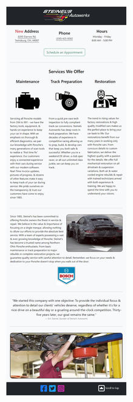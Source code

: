 ![Steinels.com](https://github.com/JonVojtush/Steinels.com/blob/e04723a76360ceb9e673e370c5feac7f262c2e61/iPad-1713118130085.jpeg)
